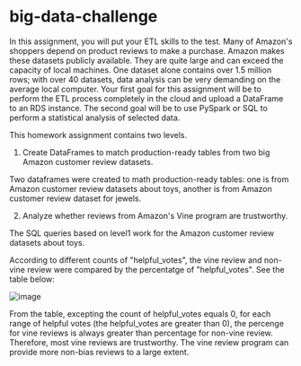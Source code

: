 # big-data-challenge
In this assignment, you will put your ETL skills to the test. Many of Amazon's shoppers depend on product reviews to make a purchase. Amazon makes these datasets publicly available. They are quite large and can exceed the capacity of local machines. One dataset alone contains over 1.5 million rows; with over 40 datasets, data analysis can be very demanding on the average local computer. Your first goal for this assignment will be to perform the ETL process completely in the cloud and upload a DataFrame to an RDS instance. The second goal will be to use PySpark or SQL to perform a statistical analysis of selected data.

This homework assignment contains two levels. 

1. Create DataFrames to match production-ready tables from two big Amazon customer review datasets.

Two dataframes were created to math production-ready tables: one is from Amazon customer review datasets about toys, another is from Amazon customer review dataset for jewels.


2. Analyze whether reviews from Amazon's Vine program are trustworthy.

The SQL queries based on level1 work for the Amazon customer review datasets about toys.

According to different counts of "helpful_votes", the vine review and non-vine review were compared by the percentatge of "helpful_votes".
See the table below:

![image](https://user-images.githubusercontent.com/100816322/186820808-1f8ad78a-b00a-47e4-9629-0e70a53b4ed5.png)


From the table, excepting the count of helpful_votes equals 0, for each range of helpful votes (the helpful_votes are greater than 0), the percenge for vine reviews is always greater than percentage for non-vine review. Therefore, most vine reviews are trustworthy. The vine review program can provide more non-bias reviews to a large extent. 
